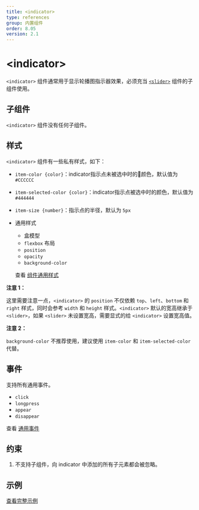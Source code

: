 ```yaml
---
title: <indicator>
type: references
group: 内置组件
order: 8.05
version: 2.1
---
```


# &lt;indicator&gt;

`<indicator>` 组件通常用于显示轮播图指示器效果，必须充当 [`<slider>`](./slider.html) 组件的子组件使用。

## 子组件

`<indicator>` 组件没有任何子组件。

## 样式

`<indicator>` 组件有一些私有样式，如下：

- `item-color {color}`：indicator指示点未被选中时的颜色，默认值为 `#CCCCCC`

- `item-selected-color {color}`：indicator指示点被选中时的颜色，默认值为 `#444444`

- `item-size {number}`：指示点的半径，默认为 `5px`

- 通用样式
  - 盒模型
  - `flexbox` 布局
  - `position`
  - `opacity`
  - `background-color`

  查看 [组件通用样式](../common-style.html)

**注意 1：**

这里需要注意一点，`<indicator>` 的 `position` 不仅依赖 `top`、`left`、`bottom` 和 `right` 样式，同时会参考 `width` 和 `height` 样式。`<indicator>` 默认的宽高继承于 `<slider>`，如果 `<slider>` 未设置宽高，需要显式的给 `<indicator>` 设置宽高值。

**注意 2：**

`background-color` 不推荐使用，建议使用 `item-color` 和 `item-selected-color` 代替。


## 事件

支持所有通用事件。

- `click`
- `longpress`
- `appear`
- `disappear`

查看 [通用事件](../common-event.html)

## 约束

1. 不支持子组件，向 indicator 中添加的所有子元素都会被忽略。

## 示例

[查看完整示例](http://dotwe.org/vue/e1b4fd8a37ed4cafd8f5e161698754aa)
